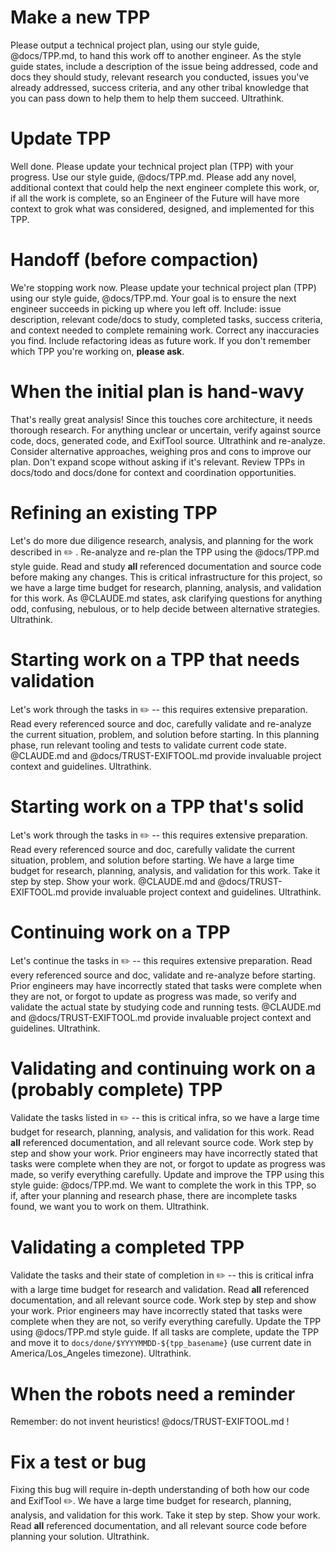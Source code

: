 # Make a new TPP

Please output a technical project plan, using our style guide, @docs/TPP.md, to hand this work off to another engineer. As the style guide states, include a description of the issue being addressed, code and docs they should study, relevant research you conducted, issues you've already addressed, success criteria, and any other tribal knowledge that you can pass down to help them to help them succeed. Ultrathink.

# Update TPP

Well done. Please update your technical project plan (TPP) with your progress. Use our style guide, @docs/TPP.md. Please add any novel, additional context that could help the next engineer complete this work, or, if all the work is complete, so an Engineer of the Future will have more context to grok what was considered, designed, and implemented for this TPP.

# Handoff (before compaction)

We're stopping work now. Please update your technical project plan (TPP) using our style guide, @docs/TPP.md. Your goal is to ensure the next engineer succeeds in picking up where you left off. Include: issue description, relevant code/docs to study, completed tasks, success criteria, and context needed to complete remaining work. Correct any inaccuracies you find. Include refactoring ideas as future work. If you don't remember which TPP you're working on, **please ask**.

# When the initial plan is hand-wavy

That's really great analysis! Since this touches core architecture, it needs thorough research. For anything unclear or uncertain, verify against source code, docs, generated code, and ExifTool source. Ultrathink and re-analyze. Consider alternative approaches, weighing pros and cons to improve our plan. Don't expand scope without asking if it's relevant. Review TPPs in docs/todo and docs/done for context and coordination opportunities.

# Refining an existing TPP

Let's do more due diligence research, analysis, and planning for the work described in ✏️ . Re-analyze and re-plan the TPP using the @docs/TPP.md style guide. Read and study **all** referenced documentation and source code before making any changes. This is critical infrastructure for this project, so we have a large time budget for research, planning, analysis, and validation for this work. As @CLAUDE.md states, ask clarifying questions for anything odd, confusing, nebulous, or to help decide between alternative strategies. Ultrathink.

# Starting work on a TPP that needs validation

Let's work through the tasks in ✏️ -- this requires extensive preparation. Read every referenced source and doc, carefully validate and re-analyze the current situation, problem, and solution before starting. In this planning phase, run relevant tooling and tests to validate current code state. @CLAUDE.md and @docs/TRUST-EXIFTOOL.md provide invaluable project context and guidelines. Ultrathink.

# Starting work on a TPP that's solid

Let's work through the tasks in ✏️ -- this requires extensive preparation. Read every referenced source and doc, carefully validate the current situation, problem, and solution before starting. We have a large time budget for research, planning, analysis, and validation for this work. Take it step by step. Show your work. @CLAUDE.md and @docs/TRUST-EXIFTOOL.md provide invaluable project context and guidelines. Ultrathink.

# Continuing work on a TPP

Let's continue the tasks in ✏️ -- this requires extensive preparation. Read every referenced source and doc, validate and re-analyze before starting. Prior engineers may have incorrectly stated that tasks were complete when they are not, or forgot to update as progress was made, so verify and validate the actual state by studying code and running tests. @CLAUDE.md and @docs/TRUST-EXIFTOOL.md provide invaluable project context and guidelines. Ultrathink.

# Validating and continuing work on a (probably complete) TPP

Validate the tasks listed in ✏️ -- this is critical infra, so we have a large time budget for research, planning, analysis, and validation for this work. Read **all** referenced documentation, and all relevant source code. Work step by step and show your work. Prior engineers may have incorrectly stated that tasks were complete when they are not, or forgot to update as progress was made, so verify everything carefully. Update and improve the TPP using this style guide: @docs/TPP.md. We want to complete the work in this TPP, so if, after your planning and research phase, there are incomplete tasks found, we want you to work on them. Ultrathink.

# Validating a completed TPP

Validate the tasks and their state of completion in ✏️ -- this is critical infra with a large time budget for research and validation. Read **all** referenced documentation, and all relevant source code. Work step by step and show your work. Prior engineers may have incorrectly stated that tasks were complete when they are not, so verify everything carefully. Update the TPP using @docs/TPP.md style guide. If all tasks are complete, update the TPP and move it to `docs/done/$YYYYMMDD-${tpp_basename}` (use current date in America/Los_Angeles timezone). Ultrathink.

# When the robots need a reminder

Remember: do not invent heuristics! @docs/TRUST-EXIFTOOL.md !

# Fix a test or bug

Fixing this bug will require in-depth understanding of both how our code and ExifTool ✏️. We have a large time budget for research, planning, analysis, and validation for this work. Take it step by step. Show your work. Read **all** referenced documentation, and all relevant source code before planning your solution. Ultrathink.
